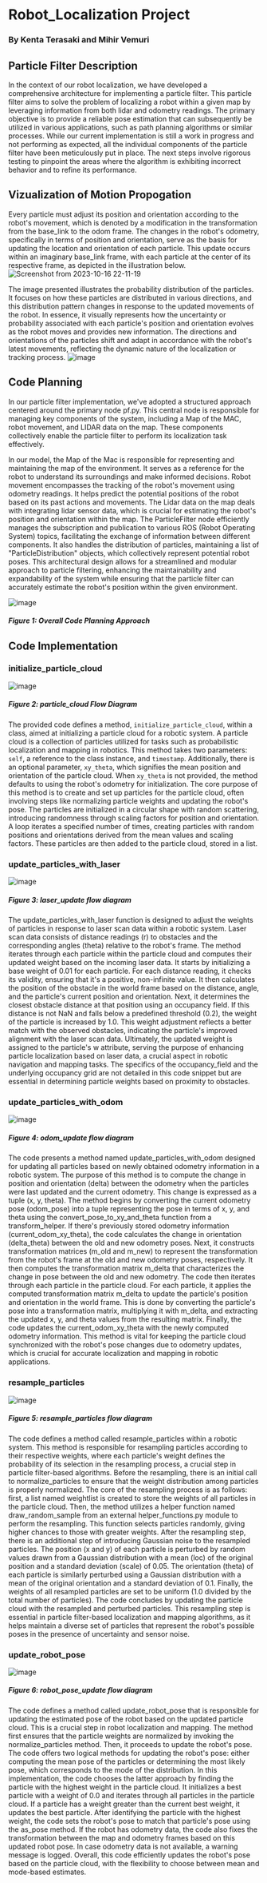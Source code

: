 # Robot_Localization Project
### By Kenta Terasaki and Mihir Vemuri

## Particle Filter Description

In the context of our robot localization, we have developed a comprehensive architecture for implementing a particle filter. This particle filter aims to solve the problem of localizing a robot within a given map by leveraging information from both lidar and odometry readings. The primary objective is to provide a reliable pose estimation that can subsequently be utilized in various applications, such as path planning algorithms or similar processes. While our current implementation is still a work in progress and not performing as expected, all the individual components of the particle filter have been meticulously put in place. The next steps involve rigorous testing to pinpoint the areas where the algorithm is exhibiting incorrect behavior and to refine its performance.

## Vizualization of Motion Propogation
Every particle must adjust its position and orientation according to the robot's movement, which is denoted by a modification in the transformation from the base_link to the odom frame. The changes in the robot's odometry, specifically in terms of position and orientation, serve as the basis for updating the location and orientation of each particle. This update occurs within an imaginary base_link frame, with each particle at the center of its respective frame, as depicted in the illustration below.
![Screenshot from 2023-10-16 22-11-19](https://github.com/MihirV17/robot_localization/assets/123433158/41c862f6-74bb-468e-86b8-19f2c3605e8c)

The image presented illustrates the probability distribution of the particles. It focuses on how these particles are distributed in various directions, and this distribution pattern changes in response to the updated movements of the robot. In essence, it visually represents how the uncertainty or probability associated with each particle's position and orientation evolves as the robot moves and provides new information. The directions and orientations of the particles shift and adapt in accordance with the robot's latest movements, reflecting the dynamic nature of the localization or tracking process.
![image](https://github.com/MihirV17/robot_localization/assets/123433158/8f058b29-32b7-4366-82a8-e64cf30b4aaf)


## Code Planning
In our particle filter implementation, we've adopted a structured approach centered around the primary node pf.py. This central node is responsible for managing key components of the system, including a Map of the MAC, robot movement, and LIDAR data on the map. These components collectively enable the particle filter to perform its localization task effectively.

In our model, the Map of the Mac is responsible for representing and maintaining the map of the environment. It serves as a reference for the robot to understand its surroundings and make informed decisions. Robot movement encompasses the tracking of the robot's movement using odometry readings. It helps predict the potential positions of the robot based on its past actions and movements. The Lidar data on the map deals with integrating lidar sensor data, which is crucial for estimating the robot's position and orientation within the map. The ParticleFilter node efficiently manages the subscription and publication to various ROS (Robot Operating System) topics, facilitating the exchange of information between different components. It also handles the distribution of particles, maintaining a list of "ParticleDistribution" objects, which collectively represent potential robot poses. This architectural design allows for a streamlined and modular approach to particle filtering, enhancing the maintainability and expandability of the system while ensuring that the particle filter can accurately estimate the robot's position within the given environment.

![image](https://github.com/MihirV17/robot_localization/assets/123433158/9720f5a2-0bbe-40bb-8ec1-2fbfae77d412)
##### Figure 1: Overall Code Planning Approach

## Code Implementation
### initialize_particle_cloud
![image](https://github.com/MihirV17/robot_localization/assets/123433158/39a3a4c1-7cde-4b14-be7b-697364f1eba3)
##### Figure 2: particle_cloud Flow Diagram 
The provided code defines a method, `initialize_particle_cloud`, within a class, aimed at initializing a particle cloud for a robotic system. A particle cloud is a collection of particles utilized for tasks such as probabilistic localization and mapping in robotics. This method takes two parameters: `self`, a reference to the class instance, and `timestamp`. Additionally, there is an optional parameter, `xy_theta`, which signifies the mean position and orientation of the particle cloud. When `xy_theta` is not provided, the method defaults to using the robot's odometry for initialization. The core purpose of this method is to create and set up particles for the particle cloud, often involving steps like normalizing particle weights and updating the robot's pose. The particles are initialized in a circular shape with random scattering, introducing randomness through scaling factors for position and orientation. A loop iterates a specified number of times, creating particles with random positions and orientations derived from the mean values and scaling factors. These particles are then added to the particle cloud, stored in a list.

### update_particles_with_laser
![image](https://github.com/MihirV17/robot_localization/assets/123433158/328edf99-338c-4193-bd3c-74ba84610974)
##### Figure 3: laser_update flow diagram
The update_particles_with_laser function is designed to adjust the weights of particles in response to laser scan data within a robotic system. Laser scan data consists of distance readings (r) to obstacles and the corresponding angles (theta) relative to the robot's frame. The method iterates through each particle within the particle cloud and computes their updated weight based on the incoming laser data. It starts by initializing a base weight of 0.01 for each particle. For each distance reading, it checks its validity, ensuring that it's a positive, non-infinite value. It then calculates the position of the obstacle in the world frame based on the distance, angle, and the particle's current position and orientation. Next, it determines the closest obstacle distance at that position using an occupancy field. If this distance is not NaN and falls below a predefined threshold (0.2), the weight of the particle is increased by 1.0. This weight adjustment reflects a better match with the observed obstacles, indicating the particle's improved alignment with the laser scan data. Ultimately, the updated weight is assigned to the particle's w attribute, serving the purpose of enhancing particle localization based on laser data, a crucial aspect in robotic navigation and mapping tasks. The specifics of the occupancy_field and the underlying occupancy grid are not detailed in this code snippet but are essential in determining particle weights based on proximity to obstacles.

### update_particles_with_odom
![image](https://github.com/MihirV17/robot_localization/assets/123433158/8bcf53f7-ec10-42e8-bae6-711591d8cf40)
##### Figure 4: odom_update flow diagram
The code presents a method named update_particles_with_odom designed for updating all particles based on newly obtained odometry information in a robotic system. The purpose of this method is to compute the change in position and orientation (delta) between the odometry when the particles were last updated and the current odometry. This change is expressed as a tuple (x, y, theta). The method begins by converting the current odometry pose (odom_pose) into a tuple representing the pose in terms of x, y, and theta using the convert_pose_to_xy_and_theta function from a transform_helper. If there's previously stored odometry information (current_odom_xy_theta), the code calculates the change in orientation (delta_theta) between the old and new odometry poses. Next, it constructs transformation matrices (m_old and m_new) to represent the transformation from the robot's frame at the old and new odometry poses, respectively. It then computes the transformation matrix m_delta that characterizes the change in pose between the old and new odometry. The code then iterates through each particle in the particle cloud. For each particle, it applies the computed transformation matrix m_delta to update the particle's position and orientation in the world frame. This is done by converting the particle's pose into a transformation matrix, multiplying it with m_delta, and extracting the updated x, y, and theta values from the resulting matrix. Finally, the code updates the current_odom_xy_theta with the newly computed odometry information. This method is vital for keeping the particle cloud synchronized with the robot's pose changes due to odometry updates, which is crucial for accurate localization and mapping in robotic applications.

### resample_particles
![image](https://github.com/MihirV17/robot_localization/assets/123433158/194e49d6-1959-4b4d-bbb3-1501a50fb271)
##### Figure 5: resample_particles flow diagram
The code defines a method called resample_particles within a robotic system. This method is responsible for resampling particles according to their respective weights, where each particle's weight defines the probability of its selection in the resampling process, a crucial step in particle filter-based algorithms. Before the resampling, there is an initial call to normalize_particles to ensure that the weight distribution among particles is properly normalized. The core of the resampling process is as follows: first, a list named weightlist is created to store the weights of all particles in the particle cloud. Then, the method utilizes a helper function named draw_random_sample from an external helper_functions.py module to perform the resampling. This function selects particles randomly, giving higher chances to those with greater weights. After the resampling step, there is an additional step of introducing Gaussian noise to the resampled particles. The position (x and y) of each particle is perturbed by random values drawn from a Gaussian distribution with a mean (loc) of the original position and a standard deviation (scale) of 0.05. The orientation (theta) of each particle is similarly perturbed using a Gaussian distribution with a mean of the original orientation and a standard deviation of 0.1. Finally, the weights of all resampled particles are set to be uniform (1.0 divided by the total number of particles). The code concludes by updating the particle cloud with the resampled and perturbed particles. This resampling step is essential in particle filter-based localization and mapping algorithms, as it helps maintain a diverse set of particles that represent the robot's possible poses in the presence of uncertainty and sensor noise.

### update_robot_pose
![image](https://github.com/MihirV17/robot_localization/assets/123433158/a0a509ab-ea5b-4257-94cb-4e07e516dfe3)
##### Figure 6: robot_pose_update flow diagram
The code defines a method called update_robot_pose that is responsible for updating the estimated pose of the robot based on the updated particle cloud. This is a crucial step in robot localization and mapping. The method first ensures that the particle weights are normalized by invoking the normalize_particles method. Then, it proceeds to update the robot's pose. The code offers two logical methods for updating the robot's pose: either computing the mean pose of the particles or determining the most likely pose, which corresponds to the mode of the distribution. In this implementation, the code chooses the latter approach by finding the particle with the highest weight in the particle cloud. It initializes a best particle with a weight of 0.0 and iterates through all particles in the particle cloud. If a particle has a weight greater than the current best weight, it updates the best particle. After identifying the particle with the highest weight, the code sets the robot's pose to match that particle's pose using the as_pose method. If the robot has odometry data, the code also fixes the transformation between the map and odometry frames based on this updated robot pose. In case odometry data is not available, a warning message is logged. Overall, this code efficiently updates the robot's pose based on the particle cloud, with the flexibility to choose between mean and mode-based estimates.
